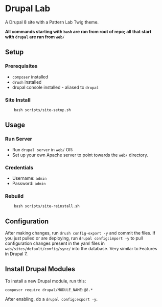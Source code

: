 # Drupal Lab

A Drupal 8 site with a Pattern Lab Twig theme.

**All commands starting with `bash` are ran from root of repo; all that start with `drupal` are ran from `web/`**

## Setup

### Prerequisites

- `composer` installed
- `drush` installed
- drupal console installed - aliased to `drupal`

### Site Install

		bash scripts/site-setup.sh

## Usage

### Run Server

- Run `drupal server` in `web/` OR:
- Set up your own Apache server to point towards the `web/` directory.

### Credentials

- Username: `admin`
- Password: `admin`

### Rebuild

		bash scripts/site-reinstall.sh

## Configuration

After making changes, run `drush config-export -y` and commit the files. If you just pulled or are deploying, run `drupal config:import -y` to pull configuration changes present in the yaml files in `web/sites/default/config/sync/` into the database. Very similar to Features in Drupal 7.

## Install Drupal Modules

To install a new Drupal module, run this:

    composer require drupal/MODULE_NAME:@8.*

After enabling, do a `drupal config:export -y`.
